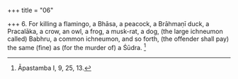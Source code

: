 +++
title = "06"

+++
6. For killing a flamingo, a Bhāsa, a peacock, a Brāhmaṇī duck, a Pracalāka, a crow, an owl, a frog, a musk-rat, a dog, (the large ichneumon called) Babhru, a common ichneumon, and so forth, (the offender shall pay) the same (fine) as (for the murder of) a Śūdra. [^5] 


[^5]:  Āpastamba I, 9, 25, 13.
